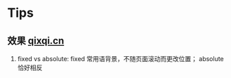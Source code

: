 # Tips

## 效果 [qixqi.cn](https://qixqi.cn/login/login.html)

1. fixed vs absolute:
    fixed 常用语背景，不随页面滚动而更改位置；
    absolute 恰好相反

